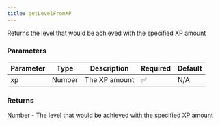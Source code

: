 ```yaml
---
title: getLevelFromXP
---
```


Returns the level that would be achieved with the specified XP amount

### Parameters

| Parameter | Type | Description | Required | Default |
|-----------|------|-------------|----------|---------|
|xp|Number|The XP amount|✅|N/A|


### Returns

Number - The level that would be achieved with the specified XP amount